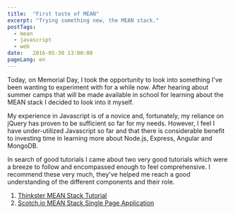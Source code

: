 ```yaml
---
title:  "First taste of MEAN"
excerpt: "Trying something new, the MEAN stack."
postTags:
  - mean
  - javascript
  - web
date:   2016-05-30 13:00:00
pageLang: en
---
```

Today, on Memorial Day, I took the opportunity to look into something I've been wanting to experiment with for a while now. After hearing about summer camps that will be made available in school for learning about the MEAN stack I decided to look into it myself.

My experience in Javascript is of a novice and, fortunately, my reliance on jQuery has proven to be sufficient so far for my needs. However, I feel I have under-utilized Javascript so far and that there is considerable benefit to investing time in learning more about Node.js, Express, Angular and MongoDB.

In search of good tutorials I came about two very good tutorials which were a breeze to follow and encompassed enough to feel comprehensive. I recommend these very much, they've helped me reach a good understanding of the different components and their role.

 1. [Thinkster MEAN Stack Tutorial](https://thinkster.io/mean-stack-tutorial)
 2. [Scotch.io MEAN Stack Single Page Application](https://scotch.io/tutorials/setting-up-a-mean-stack-single-page-application)

